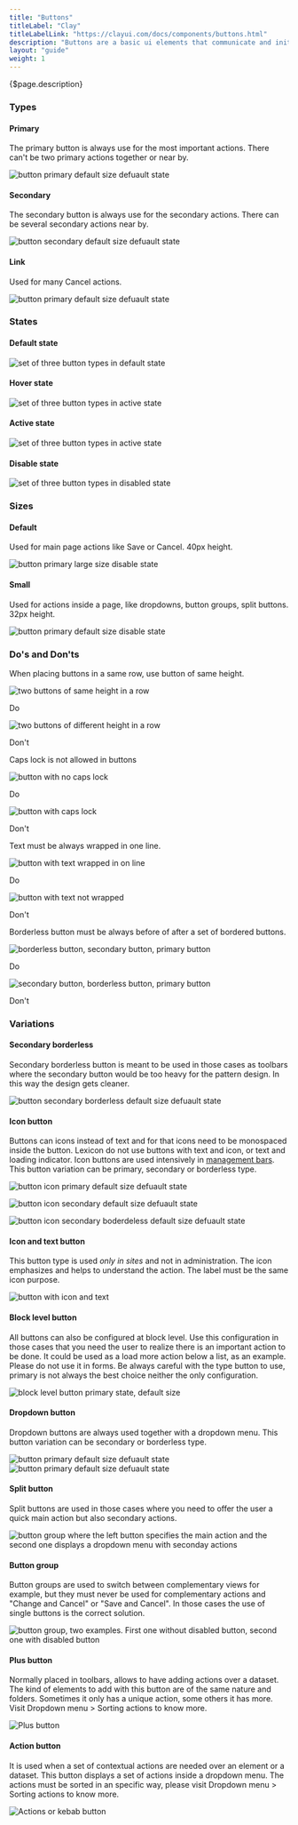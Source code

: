 ```yaml
---
title: "Buttons"
titleLabel: "Clay"
titleLabelLink: "https://clayui.com/docs/components/buttons.html"
description: "Buttons are a basic ui elements that communicate and initilize actions when the user interacts with them."
layout: "guide"
weight: 1
---
```


<div class="page-description">{$page.description}</div>

### Types

#### Primary
The primary button is always use for the most important actions. There can't be two primary actions together or near by.

![button primary default size defuault state](../../../images/ButtonPrimary.jpg)

#### Secondary
The secondary button is always use for the secondary actions. There can be several secondary actions near by.

![button secondary default size defuault state](../../../images/ButtonSecondary.jpg)

#### Link
Used for many Cancel actions.

![button primary default size defuault state](../../../images/ButtonLink.jpg)

### States

#### Default state

![set of three button types in default state](../../../images/ButtonDefault.jpg)

#### Hover state

![set of three button types in active state](../../../images/ButtonHover.jpg)

#### Active state

![set of three button types in active state](../../../images/ButtonActive.jpg)

#### Disable state

![set of three button types in disabled state](../../../images/ButtonDisabled.jpg)

### Sizes

#### Default
Used for main page actions like Save or Cancel. 40px height.

![button primary large size disable state](../../../images/ButtonPrimary.jpg)

#### Small
Used for actions inside a page, like dropdowns, button groups, split buttons. 32px height.

![button primary default size disable state](../../../images/ButtonPrimarySmall.jpg)

### Do's and Don'ts

When placing buttons in a same row, use button of same height.

<div class="row">
	<div class="dodont col-lg">
		<img class="do" src="../../../images/ButtonSizeDo.jpg" alt="two buttons of same height in a row">
		<p class="do">Do</p>
	</div>
	<div class="dodont col-lg">
		<img class="dont" src="../../../images/ButtonSizeDont.jpg" alt="two buttons of different height in a row">
		<p class="dont">Don't</p>
	</div>
</div>

Caps lock is not allowed in buttons

<div class="row">
	<div class="dodont col-lg">
		<img class="do" src="../../../images/ButtonCapitalizationDo.jpg" alt="button with no caps lock">
		<p class="do">Do</p>
	</div>
	<div class="dodont col-lg">
		<img class="dont" src="../../../images/ButtonCapitalizationDont.jpg" alt="button with caps lock">
		<p class="dont">Don't</p>
	</div>
</div>

Text must be always wrapped in one line.

<div class="row">
	<div class="dodont col-lg">
		<img class="do" src="../../../images/ButtonWrapDo.jpg" alt="button with text wrapped in on line">
		<p class="do">Do</p>
	</div>
	<div class="dodont col-lg">
		<img class="dont" src="../../../images/ButtonWrapDont.jpg" alt="button with text not wrapped">
		<p class="dont">Don't</p>
	</div>
</div>

Borderless button must be always before of after a set of bordered buttons.

<div class="row">
	<div class="dodont col-lg">
		<img class="do" src="../../../images/ButtonIconDo.jpg" alt="borderless button, secondary button, primary button">
		<p class="do">Do</p>
	</div>
	<div class="dodont col-lg">
		<img class="dont" src="../../../images/ButtonIconDont.jpg" alt="secondary button, borderless button, primary button">
		<p class="dont">Don't</p>
	</div>
</div>

### Variations

#### Secondary borderless

Secondary borderless button is meant to be used in those cases as toolbars where the secondary button would be too heavy for the pattern design. In this way the design gets cleaner.

![button secondary borderless default size defuault state](../../../images/ButtonBorderless.jpg)

#### Icon button

Buttons can icons instead of text and for that icons need to be monospaced inside the button. Lexicon do not use buttons with text and icon, or text and loading indicator. Icon buttons are used intensively in [management bars](./management_bar.html). This button variation can be primary, secondary or borderless type.

![button icon primary default size defuault state](../../../images/ButtonIconPrimary.jpg)

![button icon secondary default size defuault state](../../../images/ButtonIconSecondary.jpg)

![button icon secondary boderdeless default size defuault state](../../../images/ButtonIconBorderless.jpg)

#### Icon and text button

This button type is used *only in sites* and not in administration. The icon emphasizes and helps to understand the action. The label must be the same icon purpose.

![button with icon and text](../../../images/ButtonIconText.jpg)

#### Block level button

All buttons can also be configured at block level. Use this configuration in those cases that you need the user to realize there is an important action to be done. It could be used as a load more action below a list, as an example. Please do not use it in forms. Be always careful with the type button to use, primary is not always the best choice neither the only configuration.

![block level button primary state, default size](../../../images/ButtonBlockLevel.jpg)

#### Dropdown button

Dropdown buttons are always used together with a dropdown menu. This button variation can be secondary or borderless type.

![button primary default size defuault state](../../../images/ButtonDropdown.jpg)  
![button primary default size defuault state](../../../images/ButtonDropdownBorderless.jpg)

#### Split button

Split buttons are used in those cases where you need to offer the user a quick main action but also secondary actions.

![button group where the left button specifies the main action and the second one displays a dropdown menu with seconday actions](../../../images/ButtonSplit.jpg)

#### Button group

Button groups are used to switch between complementary views for example, but they must never be used for complementary actions and "Change and Cancel" or "Save and Cancel". In those cases the use of single buttons is the correct solution.

![button group, two examples. First one without disabled button, second one with disabled button](../../../images/ButtonGroup.jpg)

#### Plus button

Normally placed in toolbars, allows to have adding actions over a dataset. The kind of elements to add with this button are of the same nature and folders. Sometimes it only has a unique action, some others it has more. Visit Dropdown menu > Sorting actions to know more.

![Plus button](../../../images/ButtonActionPlus.jpg)

#### Action button

It is used when a set of contextual actions are needed over an element or a dataset. This button displays a set of actions inside a dropdown menu. The actions must be sorted in an specific way, please visit Dropdown menu > Sorting actions to know more.

![Actions or kebab button](../../../images/ButtonActionKebab.jpg)  
